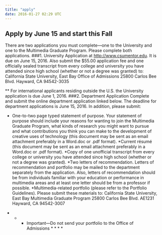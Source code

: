 ```yaml
---
title: "apply"
date: 2016-01-27 02:29 UTC
---
```

Apply by June 15 and start this Fall
----
There are two applications you must complete—one to the University and one to the Multimedia Graduate Program.  Please complete both applications.
###1.	University Application at http://www.csumentor.edu.  It is due on June 15, 2016.
Also submit the $55.00 application fee and one officially sealed transcript from every college and university you have attended since high school (whether or not a degree was granted) to:
	California State University, East Bay
	Office of Admissions
	25800 Carlos Bee Blvd.
	Hayward, CA   94542-3035

** For international applicants residing outside the U.S. the University application is due June 1, 2016.
###2.	Department Application
Complete and submit the online department application linked below. The deadline for department applications is June 15, 2016.
In addition, please submit:
* One-to-two page typed statement of purpose.  Your statement of purpose should include your reasons for wanting to join the Multimedia Graduate Program, what kinds of research you might want to pursue and what contributions you think you can make to the development of creative uses of technology (this document may be sent as an email attachment preferably in a Word.doc or .pdf format).
*Current résumé (this document may be sent as an email attachment preferably in a Word.doc or .pdf format).
*Copy of one unofficial transcript from every college or university you have attended since high school (whether or not a degree was granted).
*Two letters of recommendation.  Letters of recommendation and portfolio may be mailed to the department separately from the application.  Also, letters of recommendation should be from individuals familiar with your education or performance in multimedia areas and at least one letter should be from a professor if possible.
*Multimedia-related portfolio (please refer to the Portfolio Guidelines).
Please submit these materials to:
	California State University, East Bay
	Multimedia Graduate Program
	25800 Carlos Bee Blvd. AE1231
	Hayward, CA   94542-3007

* * * Important—Do not send your portfolio to the Office of Admissions * * * *



<script type="text/javascript" id="rbox-loader-script">
if(!window._rbox){
_rbox = { host_protocol:document.location.protocol, ready:function(cb){this.onready=cb;} };
(function(d, e) {
    var s, t, i, src=['/static/client-src-served/widget/43199/rbox_api.js', '/static/client-src-served/widget/43199/rbox_impl.js'];
    t = d.getElementsByTagName(e); t=t[t.length - 1];
    for(i=0; i<src.length; i++) {
        s = d.createElement(e); s.src = _rbox.host_protocol + '//w.recruiterbox.com' + eval("src" + String.fromCharCode(91) + String(i) + String.fromCharCode(93));
        t.parentNode.insertBefore(s, t.nextSibling);
    }})(document, 'script');
}
</script>
